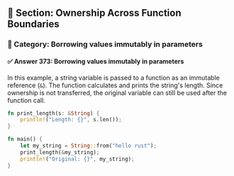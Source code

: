 ## 📘 Section: Ownership Across Function Boundaries  
### 🔹 Category: Borrowing values immutably in parameters  
#### ✅ Answer 373: Borrowing values immutably in parameters

In this example, a string variable is passed to a function as an immutable reference (`&`). The function calculates and prints the string's length. Since ownership is not transferred, the original variable can still be used after the function call.

```rust
fn print_length(s: &String) {
    println!("Length: {}", s.len());
}

fn main() {
    let my_string = String::from("hello rust");
    print_length(&my_string);
    println!("Original: {}", my_string);
}
```
